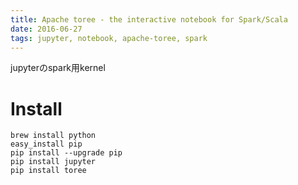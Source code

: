 ```yaml
---
title: Apache toree - the interactive notebook for Spark/Scala
date: 2016-06-27
tags: jupyter, notebook, apache-toree, spark
---
```


jupyterのspark用kernel

# Install

```
brew install python
easy_install pip
pip install --upgrade pip
pip install jupyter
pip install toree
```
